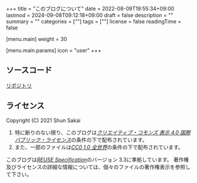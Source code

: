 +++
title = "このブログについて"
date = 2022-08-09T19:55:34+09:00
lastmod = 2024-09-08T09:12:18+09:00
draft = false
description = ""
summary = ""
categories = [""]
tags = [""]
license = false
readingTime = false

[menu.main]
weight = 30

[menu.main.params]
icon = "user"
+++

## ソースコード

[リポジトリ](https://github.com/sorairolake/blog)

## ライセンス

Copyright (C) 2021 Shun Sakai

1.  特に断りのない限り、このブログは[_クリエイティブ・コモンズ 表示 4.0 国際 パブリック・ライセンス_](https://creativecommons.org/licenses/by/4.0/legalcode.ja)の条件の下で配布されています。
2.  また、一部のファイルは[_CC0 1.0 全世界_](https://creativecommons.org/publicdomain/zero/1.0/legalcode.ja)の条件の下で配布されています。

このブログは[_REUSE Specification_](https://reuse.software/spec/)のバージョン 3.3に準拠しています。
著作権及びライセンスの詳細な情報については、個々のファイルの著作権表示を参照して下さい。
